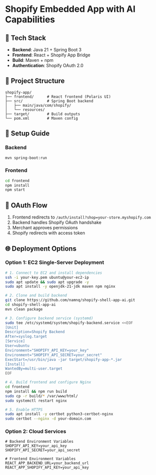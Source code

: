 # Shopify Embedded App with AI Capabilities

## 🚀 Tech Stack
- **Backend**: Java 21 + Spring Boot 3
- **Frontend**: React + Shopify App Bridge
- **Build**: Maven + npm
- **Authentication**: Shopify OAuth 2.0

## 📂 Project Structure
```
shopify-app/
├── frontend/      # React frontend (Polaris UI)
├── src/           # Spring Boot backend
│   ├── main/java/com/shopify/
│   └── resources/
├── target/        # Build outputs
└── pom.xml        # Maven config
```

## 🔧 Setup Guide

### Backend
```bash
mvn spring-boot:run
```

### Frontend
```bash
cd frontend
npm install
npm start
```

## 🔐 OAuth Flow
1. Frontend redirects to `/auth/install?shop=your-store.myshopify.com`
2. Backend handles Shopify OAuth handshake
3. Merchant approves permissions
4. Shopify redirects with access token

## 🌐 Deployment Options

### Option 1: EC2 Single-Server Deployment
```bash
# 1. Connect to EC2 and install dependencies
ssh -i your-key.pem ubuntu@your-ec2-ip
sudo apt update && sudo apt upgrade -y
sudo apt install -y openjdk-21-jdk maven npm nginx

# 2. Clone and build backend
git clone https://github.com/namnq/shopify-shell-app-ai.git
cd shopify-shell-app-ai
mvn clean package

# 3. Configure backend service (systemd)
sudo tee /etc/systemd/system/shopify-backend.service <<EOF
[Unit]
Description=Shopify Backend
After=syslog.target
[Service]
User=ubuntu
Environment="SHOPIFY_API_KEY=your_key"
Environment="SHOPIFY_API_SECRET=your_secret"
ExecStart=/usr/bin/java -jar target/shopify-app-*.jar
[Install]
WantedBy=multi-user.target
EOF

# 4. Build frontend and configure Nginx
cd frontend
npm install && npm run build
sudo cp -r build/* /var/www/html/
sudo systemctl restart nginx

# 5. Enable HTTPS
sudo apt install -y certbot python3-certbot-nginx
sudo certbot --nginx -d your-domain.com
```

### Option 2: Cloud Services
```env
# Backend Environment Variables
SHOPIFY_API_KEY=your_api_key
SHOPIFY_API_SECRET=your_api_secret

# Frontend Environment Variables
REACT_APP_BACKEND_URL=your_backend_url
REACT_APP_SHOPIFY_API_KEY=your_api_key
```